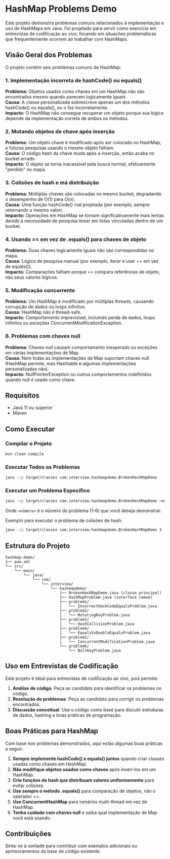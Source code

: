# HashMap Problems Demo

Este projeto demonstra problemas comuns relacionados à implementação e uso de HashMaps em Java. Foi projetado para servir como exercício em entrevistas de codificação ao vivo, focando em situações problemáticas que frequentemente ocorrem ao trabalhar com HashMaps.

## Visão Geral dos Problemas

O projeto contém seis problemas comuns de HashMap:

### 1. Implementação incorreta de hashCode() ou equals()
**Problema:** Objetos usados como chaves em um HashMap não são encontrados mesmo quando parecem logicamente iguais.  
**Causa:** A classe personalizada sobrescreve apenas um dos métodos hashCode() ou equals(), ou o faz incorretamente.  
**Impacto:** O HashMap não consegue recuperar um objeto porque sua lógica depende da implementação correta de ambos os métodos.

### 2. Mutando objetos de chave após inserção
**Problema:** Um objeto chave é modificado após ser colocado no HashMap, e futuras pesquisas usando o mesmo objeto falham.  
**Causa:** O código hash da chave muda após a inserção, então acaba no bucket errado.  
**Impacto:** O objeto se torna inacessível pela busca normal, efetivamente "perdido" no mapa.

### 3. Colisões de hash e má distribuição
**Problema:** Múltiplas chaves são colocadas no mesmo bucket, degradando o desempenho de O(1) para O(n).  
**Causa:** Uma função hashCode() mal projetada (por exemplo, sempre retornando o mesmo valor).  
**Impacto:** Operações em HashMap se tornam significativamente mais lentas devido à necessidade de pesquisa linear em listas vinculadas dentro de um bucket.

### 4. Usando == em vez de .equals() para chaves de objeto
**Problema:** Duas chaves logicamente iguais não são correspondidas no mapa.  
**Causa:** Lógica de pesquisa manual (por exemplo, iterar e usar == em vez de equals()).  
**Impacto:** Comparações falham porque == compara referências de objeto, não seus valores lógicos.

### 5. Modificação concorrente
**Problema:** Um HashMap é modificado por múltiplas threads, causando corrupção de dados ou loops infinitos.  
**Causa:** HashMap não é thread-safe.  
**Impacto:** Comportamento imprevisível, incluindo perda de dados, loops infinitos ou exceções ConcurrentModificationException.

### 6. Problemas com chaves null
**Problema:** Chaves null causam comportamento inesperado ou exceções em várias implementações de Map.  
**Causa:** Nem todas as implementações de Map suportam chaves null (HashMap permite, mas Hashtable e algumas implementações personalizadas não).  
**Impacto:** NullPointerException ou outros comportamentos indefinidos quando null é usado como chave.

## Requisitos

- Java 11 ou superior
- Maven

## Como Executar

### Compilar o Projeto
```bash
mvn clean compile
```

### Executar Todos os Problemas
```bash
java -cp target/classes com.interview.hashmapdemo.BrokenHashMapDemo
```

### Executar um Problema Específico
```bash
java -cp target/classes com.interview.hashmapdemo.BrokenHashMapDemo <número>
```
Onde `<número>` é o número do problema (1-6) que você deseja demonstrar.

Exemplo para executar o problema de colisões de hash:
```bash
java -cp target/classes com.interview.hashmapdemo.BrokenHashMapDemo 3
```

## Estrutura do Projeto

```
hashmap-demo/
├── pom.xml
└── src/
    └── main/
        └── java/
            └── com/
                └── interview/
                    └── hashmapdemo/
                        ├── BrokenHashMapDemo.java (classe principal)
                        ├── HashMapProblem.java (interface comum)
                        ├── problem1/
                        │   └── IncorrectHashCodeEqualsProblem.java
                        ├── problem2/
                        │   └── MutatingKeyProblem.java
                        ├── problem3/
                        │   └── HashCollisionProblem.java
                        ├── problem4/
                        │   └── EqualsVsDoubleEqualsProblem.java
                        ├── problem5/
                        │   └── ConcurrentModificationProblem.java
                        └── problem6/
                            └── NullKeyProblem.java
```

## Uso em Entrevistas de Codificação

Este projeto é ideal para entrevistas de codificação ao vivo, pois permite:

1. **Análise de código**: Peça ao candidato para identificar os problemas no código.
2. **Resolução de problemas**: Peça ao candidato para corrigir os problemas encontrados.
3. **Discussão conceitual**: Use o código como base para discutir estruturas de dados, hashing e boas práticas de programação.

## Boas Práticas para HashMap

Com base nos problemas demonstrados, aqui estão algumas boas práticas a seguir:

1. **Sempre implemente hashCode() e equals() juntos** quando criar classes usadas como chaves em HashMap.
2. **Não modifique objetos usados como chaves** após inseri-los em um HashMap.
3. **Crie funções de hash que distribuam valores uniformemente** para evitar colisões.
4. **Use sempre o método .equals()** para comparação de objetos, não o operador ==.
5. **Use ConcurrentHashMap** para cenários multi-thread em vez de HashMap.
6. **Tenha cuidado com chaves null** e saiba qual implementação de Map você está usando.

## Contribuições

Sinta-se à vontade para contribuir com exemplos adicionais ou aprimoramentos da base de código existente.